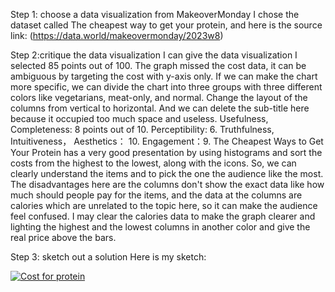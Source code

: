 Step 1: choose a data visualization from MakeoverMonday
I chose the dataset called The cheapest way to get your protein, and here is the source link: (https://data.world/makeovermonday/2023w8)

Step 2:critique the data visualization
I can give the data visualization I selected 85 points out of 100. The graph missed the cost data, it can be ambiguous by targeting the cost with y-axis only. If we can make the chart more specific, we can divide the chart into three groups with three different colors like vegetarians, meat-only, and normal. Change the layout of the columns from vertical to horizontal. And we can delete the sub-title here because it occupied too much space and useless. 
Usefulness, Completeness: 8 points out of 10. Perceptibility: 6. Truthfulness, Intuitiveness， Aesthetics： 10. Engagement：9.
The Cheapest Ways to Get Your Protein has a very good presentation by using histograms and sort the costs from the highest to the lowest, along with the icons. So, we can clearly understand the items and to pick the one the audience like the most. The disadvantages here are the columns don't show the exact data like how much should people pay for the items, and the data at the columns are calories which are unrelated to the topic here, so it can make the audience feel confused. I may clear the calories data to make the graph clearer and lighting the highest and the lowest columns in another color and give the real price above the bars.  

Step 3: sketch out a solution
Here is my sketch: <div class='tableauPlaceholder' id='viz1699997161319' style='position: relative'><noscript><a href='#'><img alt='Cost for protein ' src='https:&#47;&#47;public.tableau.com&#47;static&#47;images&#47;sk&#47;sketchforhw34&#47;1&#47;1_rss.png' style='border: none' /></a></noscript><object class='tableauViz'  style='display:none;'><param name='host_url' value='https%3A%2F%2Fpublic.tableau.com%2F' /> <param name='embed_code_version' value='3' /> <param name='site_root' value='' /><param name='name' value='sketchforhw34&#47;1' /><param name='tabs' value='no' /><param name='toolbar' value='yes' /><param name='static_image' value='https:&#47;&#47;public.tableau.com&#47;static&#47;images&#47;sk&#47;sketchforhw34&#47;1&#47;1.png' /> <param name='animate_transition' value='yes' /><param name='display_static_image' value='yes' /><param name='display_spinner' value='yes' /><param name='display_overlay' value='yes' /><param name='display_count' value='yes' /><param name='language' value='zh-CN' /></object></div>                
<script type='text/javascript'>                    var divElement = document.getElementById('viz1699997161319');                    
  var vizElement = divElement.getElementsByTagName('object')[0];                    
  vizElement.style.width='100%';vizElement.style.height=(divElement.offsetWidth*0.75)+'px';                    
  var scriptElement = document.createElement('script');                    
  scriptElement.src = 'https://public.tableau.com/javascripts/api/viz_v1.js';                    
  vizElement.parentNode.insertBefore(scriptElement, vizElement);                </script>
